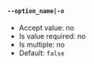 #### `--option_name|-o`
* Accept value: no
* Is value required: no
* Is multiple: no
* Default: `false`
